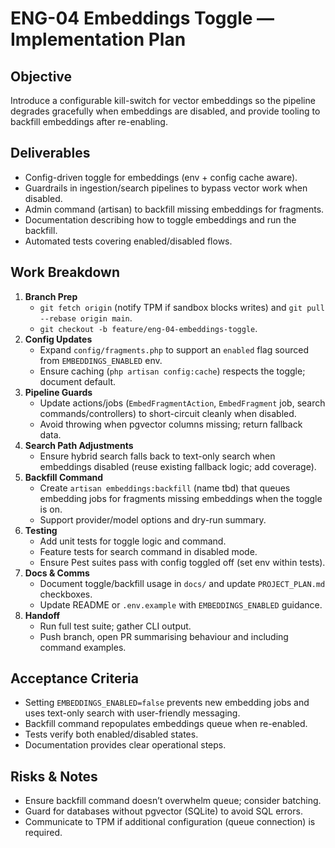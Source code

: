 # ENG-04 Embeddings Toggle — Implementation Plan

## Objective
Introduce a configurable kill-switch for vector embeddings so the pipeline degrades gracefully when embeddings are disabled, and provide tooling to backfill embeddings after re-enabling.

## Deliverables
- Config-driven toggle for embeddings (env + config cache aware).
- Guardrails in ingestion/search pipelines to bypass vector work when disabled.
- Admin command (artisan) to backfill missing embeddings for fragments.
- Documentation describing how to toggle embeddings and run the backfill.
- Automated tests covering enabled/disabled flows.

## Work Breakdown
1. **Branch Prep**
   - `git fetch origin` (notify TPM if sandbox blocks writes) and `git pull --rebase origin main`.
   - `git checkout -b feature/eng-04-embeddings-toggle`.
2. **Config Updates**
   - Expand `config/fragments.php` to support an `enabled` flag sourced from `EMBEDDINGS_ENABLED` env.
   - Ensure caching (`php artisan config:cache`) respects the toggle; document default.
3. **Pipeline Guards**
   - Update actions/jobs (`EmbedFragmentAction`, `EmbedFragment` job, search commands/controllers) to short-circuit cleanly when disabled.
   - Avoid throwing when pgvector columns missing; return fallback data.
4. **Search Path Adjustments**
   - Ensure hybrid search falls back to text-only search when embeddings disabled (reuse existing fallback logic; add coverage).
5. **Backfill Command**
   - Create `artisan embeddings:backfill` (name tbd) that queues embedding jobs for fragments missing embeddings when the toggle is on.
   - Support provider/model options and dry-run summary.
6. **Testing**
   - Add unit tests for toggle logic and command.
   - Feature tests for search command in disabled mode.
   - Ensure Pest suites pass with config toggled off (set env within tests).
7. **Docs & Comms**
   - Document toggle/backfill usage in `docs/` and update `PROJECT_PLAN.md` checkboxes.
   - Update README or `.env.example` with `EMBEDDINGS_ENABLED` guidance.
8. **Handoff**
   - Run full test suite; gather CLI output.
   - Push branch, open PR summarising behaviour and including command examples.

## Acceptance Criteria
- Setting `EMBEDDINGS_ENABLED=false` prevents new embedding jobs and uses text-only search with user-friendly messaging.
- Backfill command repopulates embeddings queue when re-enabled.
- Tests verify both enabled/disabled states.
- Documentation provides clear operational steps.

## Risks & Notes
- Ensure backfill command doesn’t overwhelm queue; consider batching.
- Guard for databases without pgvector (SQLite) to avoid SQL errors.
- Communicate to TPM if additional configuration (queue connection) is required.
